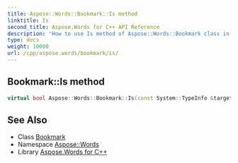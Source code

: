 ```yaml
---
title: Aspose::Words::Bookmark::Is method
linktitle: Is
second_title: Aspose.Words for C++ API Reference
description: 'How to use Is method of Aspose::Words::Bookmark class in C++.'
type: docs
weight: 10000
url: /cpp/aspose.words/bookmark/is/
---
```

## Bookmark::Is method




```cpp
virtual bool Aspose::Words::Bookmark::Is(const System::TypeInfo &target) const override
```

## See Also

* Class [Bookmark](../)
* Namespace [Aspose::Words](../../)
* Library [Aspose.Words for C++](../../../)
